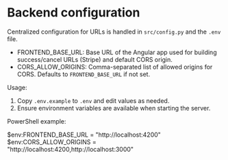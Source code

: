 # Backend configuration

Centralized configuration for URLs is handled in `src/config.py` and the `.env` file.

- FRONTEND_BASE_URL: Base URL of the Angular app used for building success/cancel URLs (Stripe) and default CORS origin.
- CORS_ALLOW_ORIGINS: Comma-separated list of allowed origins for CORS. Defaults to `FRONTEND_BASE_URL` if not set.

Usage:

1. Copy `.env.example` to `.env` and edit values as needed.
2. Ensure environment variables are available when starting the server.

PowerShell example:

$env:FRONTEND_BASE_URL = "http://localhost:4200"
$env:CORS_ALLOW_ORIGINS = "http://localhost:4200,http://localhost:3000"

